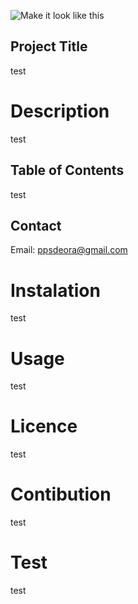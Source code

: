 
  ![Make it look like this](https://avatars0.githubusercontent.com/u/60918188?v=4)

  ## Project Title
   test

  # Description
  test

 ## Table of Contents 
 test





 ## Contact
 Email:  ppsdeora@gmail.com

 # Instalation 
 test

  
 # Usage

 test



 # Licence
  test


 # Contibution 
 test


 
 # Test
  test
